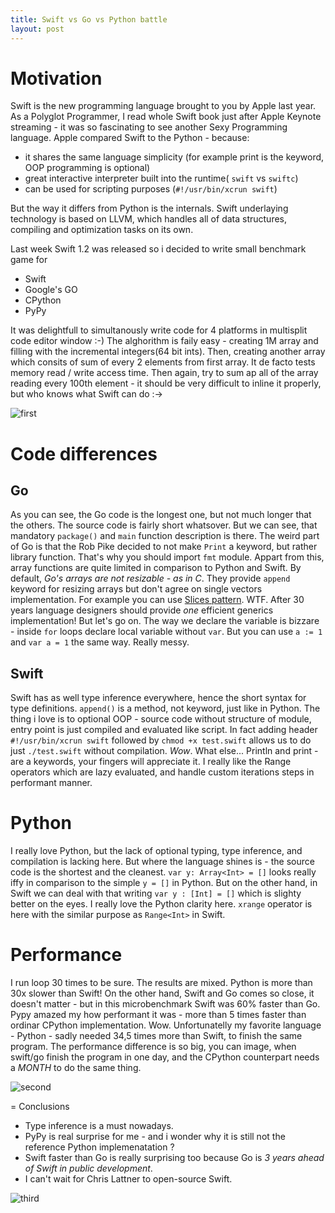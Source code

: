 ```yaml
---
title: Swift vs Go vs Python battle
layout: post
---
```


# Motivation

Swift is the new programming language brought to you by Apple last year. 
As a Polyglot Programmer, I read whole Swift book just after Apple Keynote streaming - it was so fascinating to see
another Sexy Programming language. Apple compared Swift to the Python - because:

- it shares the same language simplicity (for example print is the keyword, OOP programming is optional)
- great interactive interpreter built into the runtime( `swift` vs `swiftc`)
- can be used for scripting purposes (`#!/usr/bin/xcrun swift`)

But the way it differs from Python is the internals. 
Swift underlaying technology is based on LLVM, which handles all of data structures, compiling and optimization tasks on its own.

Last week Swift 1.2 was released so i decided to write small benchmark game for 
- Swift
- Google's GO
- CPython
- PyPy

It was delightfull to simultanously write code for 4 platforms in multisplit code editor window :-)
The alghorithm is faily easy - creating 1M array and filling with the incremental integers(64 bit ints). Then, creating another array which consits of sum of every 2 elements from first array. It de facto tests memory read / write access time. Then again, try to sum ap all of the array reading every 100th element - it should be very difficult to inline it properly, but who knows what Swift can do :->

![first](https://cloud.githubusercontent.com/assets/552398/6321021/40071842-baef-11e4-8a9e-c825642ca15c.png)

# Code differences

## Go
As you can see, the Go code is the longest one, but not much longer that the others. The source code is fairly short whatsover. But we can see, that mandatory `package()` and `main` function description is there. The weird part of Go is that the Rob Pike decided to not make `Print` a keyword, but rather library function. That's why you should import `fmt` module. Appart from this, array functions are quite limited in comparison to Python and Swift. By default, *Go's arrays are not resizable - as in C*. They provide `append` keyword for resizing arrays but don't agree on single vectors implementation. For example you can use [Slices pattern](http://golang.org/doc/effective_go.html#slices). WTF. After 30 years language designers should provide *one* efficient generics implementation! But let's go on. The way we declare the variable is bizzare - inside `for` loops declare local variable without `var`. But you can use `a := 1` and `var a = 1` the same way. Really messy.

## Swift
Swift has as well type inference everywhere, hence the short syntax for type definitions.
`append()` is a method, not keyword, just like in Python. The thing i love is to optional OOP - source code without structure of module, entry point is just compiled and evaluated like script. In fact adding header `#!/usr/bin/xcrun swift` followed by `chmod +x test.swift` allows us to do just `./test.swift` without compilation. *Wow*. 
What else... Println and print - are a keywords, your fingers will appreciate it. I really like the Range operators which are lazy evaluated, and handle custom iterations steps in performant manner. 

# Python
I really love Python, but the lack of optional typing, type inference, and compilation is lacking here. 
But where the language shines is - the source code is the shortest and the cleanest. `var y: Array<Int> = []` looks really iffy in comparison to the simple `y = []` in Python. But on the other hand, in Swift we can deal with that writing `var y : [Int] = []` which is slighty better on the eyes. I really love the Python clarity here. `xrange` operator is here with the similar purpose as `Range<Int>` in Swift.

# Performance

I run loop 30 times to be sure. The results are mixed. Python is more than 30x slower than Swift! On the other hand, Swift and Go comes so close, it doesn't matter - but in this microbenchmark Swift was 60% faster than Go. 
Pypy amazed my how performant it was - more than 5 times faster than ordinar CPython implementation. Wow. 
Unfortunatelly my favorite language - Python - sadly needed 34,5 times more than Swift, to finish the same program. 
The performance difference is so big, you can image, when swift/go finish the program in one day, and the CPython counterpart needs a *MONTH* to do the same thing.


![second](https://cloud.githubusercontent.com/assets/552398/6321023/5160183c-baef-11e4-9deb-48cdd9689155.png)

= Conclusions

- Type inference is a must nowadays. 
- PyPy is real surprise for me - and i wonder why it is still not the reference Python implemenatation ?
- Swift faster than Go is really surprising too because Go is *3 years ahead of Swift in public development*.
- I can't wait for Chris Lattner to open-source Swift.


![third](https://cloud.githubusercontent.com/assets/552398/6321026/6045d224-baef-11e4-9c42-75a8a8b36ed2.png)
